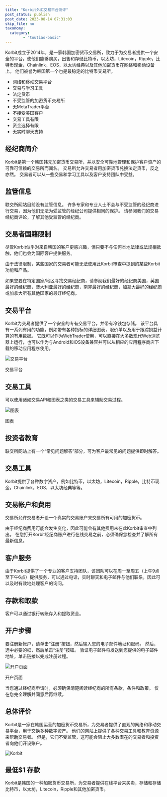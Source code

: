 ```yaml
---
title: "Korbit外汇交易平台测评"
post_status: publish
post_date: 2023-08-14 07:31:03
skip_file: no
taxonomy:
  category:
        - "toutiao-basic"
---
```


Korbit成立于2014年，是一家韩国加密货币交易所，致力于为交易者提供一个安全的平台，使他们能够购买，出售和存储比特币，以太坊，Litecoin，Ripple，比特币现金，Chainlink，EOS，以太坊经典以及其他加密货币在网络和移动设备上。 他们被誉为韩国第一个也是最稳定的比特币交易所。

- 网络和移动交易平台
- 交易与学习工具
- 法定货币
- 不受监管的加密货币交易所
- 无MetaTrader平台
- 不接受美国客户
- 交易工具有限
- 资金选择有限
- 无实时聊天支持

## 经纪商简介

Korbit是第一个韩国韩元加密货币交易所，并以安全可靠地管理和保护客户资产的可靠可信赖的交易所而闻名。 交易所允许交易者用加密货币兑换法定货币，反之亦然。 交易者可以从一些交易和学习工具以及客户支持团队中受益。

## 监管信息

联交所网站目前没有监管信息。 许多专家和专业人士不会与不受监管的经纪商进行交易，因为他们无法为受监管的经纪公司提供相同的保护。 请参阅我们的交易经纪商评论，了解其他受监管的经纪商。

## 交易者国籍限制

尽管Korbit似乎对来自韩国的客户更感兴趣，但只要不与任何本地法律或法规相抵触，他们也会为国际客户提供服务。

由于法律限制，某些国家的交易者可能无法使用此Korbit审查中提到的某些Korbit功能和产品。

如果您要在特定国家/地区寻找交易经纪商，请参阅我们最好的经纪商美国，英国最好的经纪商，澳大利亚最好的经纪商，南非最好的经纪商，加拿大最好的经纪商或加拿大所有其他国家的最好经纪商。

## 交易平台

Korbit为交易者提供了一个安全的专有交易平台，并带有冷钱包存储。 该平台具有一系列有用的功能，例如带有各种指标的详细图表，限价单以及用于跟踪损益计算的有用数据。 它既可以作为WebTrader使用，可以直接在大多数现代Web浏览器上运行，也可以作为与Android和iOS设备兼容并可以从相应的应用程序商店下载的移动应用程序使用。

![交易平台](https://cdn.fendou.la/funstoutiao/2020/10/Korbit-Review-Trading-Platform.jpg "交易平台")

交易平台

## 交易工具

可以使用诸如交易API和图表之类的交易工具来辅助交易过程。

![图表](https://cdn.fendou.la/funstoutiao/2020/10/Korbit-Review-Charts.jpg "图表")

图表

## 投资者教育

联交所网站上有一个“常见问题解答”部分，可为客户最常见的问题提供即时解答。

## 交易工具

Korbit提供了各种数字资产，例如比特币，以太坊，Litecoin，Ripple，比特币现金，Chainlink，EOS，以太坊经典等等。

## 交易帐户和费用

交易所允许交易者开设一个真实的交易账户来交易所有可用的加密货币。

由于经纪商费用可能会发生变化，因此可能会有其他费用未在此Korbit审查中列出。 在您打开Korbit经纪商账户进行在线交易之前，必须确保您检查并了解所有最新信息。

## 客户服务

由于Korbit提供了一个专业的客户支持团队，该团队可以在周一至周五（上午9点至下午6点）提供服务，可以通过电话，实时聊天和电子邮件与他们联系，因此可以及时有效地处理客户的询问。

## 存款和取款

客户可以通过银行转账存入和提取资金。

## 开户步骤

要注册新帐户，请单击“注册”按钮，然后输入您的电子邮件地址和密码。 然后，选中必要的框，然后单击“注册”按钮。 验证电子邮件将发送到您提供的电子邮件地址，单击链接以完成注册过程。

![开户页面](https://cdn.fendou.la/funstoutiao/2020/10/Korbit-Review-Account-Opening-Page.jpg "开户页面")

开户页面

当您通过经纪商申请时，必须确保清楚阅读经纪商的所有条款，条件和政策。 仅在您完全理解并同意后再继续。

## 总体评价

Korbit是一家在韩国运营的加密货币交易所，为交易者提供了直观的网络和移动交易平台，用于交换多种数字资产。 他们的网站上提供了各种交易工具和教育资源来帮助交易者。 但是，它们不受监管，这可能会阻止大多数潜在的交易者和投资者向他们开设账户。

![Korbit](https://cdn.fendou.la/funstoutiao/2020/10/Korbit-Logo.png)

## 最低$1 存款

Korbit是韩国的一种加密货币交易所，为交易者提供在线平台来买卖，存储和存储比特币，以太坊，Litecoin，Ripple和其他加密货币。
